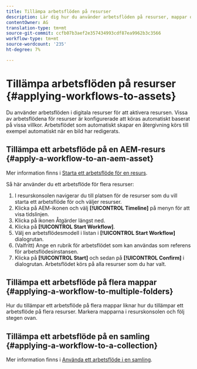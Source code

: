 ```yaml
---
title: Tillämpa arbetsflöden på resurser
description: Lär dig hur du använder arbetsflöden på resurser, mappar och samlingar i Adobe Experience Manager Assets.
contentOwner: AG
translation-type: tm+mt
source-git-commit: ccfb07b3aef2e357434993cdf87ea9962b3c3566
workflow-type: tm+mt
source-wordcount: '235'
ht-degree: 7%

---
```



# Tillämpa arbetsflöden på resurser {#applying-workflows-to-assets}

Du använder arbetsflöden i digitala resurser för att aktivera resursen. Vissa av arbetsflödena för resurser är konfigurerade att köras automatiskt baserat på vissa villkor. Arbetsflödet som automatiskt skapar en återgivning körs till exempel automatiskt när en bild har redigerats.

## Tillämpa ett arbetsflöde på en AEM-resurs {#apply-a-workflow-to-an-aem-asset}

Mer information finns i [Starta ett arbetsflöde för en resurs](/help/assets/manage-digital-assets.md#starting-a-workflow-on-an-asset).

Så här använder du ett arbetsflöde för flera resurser:

1. I resurskonsolen navigerar du till platsen för de resurser som du vill starta ett arbetsflöde för och väljer resurser.
1. Klicka på AEM-ikonen och välj **[!UICONTROL Timeline]** på menyn för att visa tidslinjen.
1. Klicka på ikonen Åtgärder längst ned.
1. Klicka på **[!UICONTROL Start Workflow]**.
1. Välj en arbetsflödesmodell i listan i **[!UICONTROL Start Workflow]** dialogrutan.
1. (Valfritt) Ange en rubrik för arbetsflödet som kan användas som referens för arbetsflödesinstansen.
1. Klicka på **[!UICONTROL Start]** och sedan på **[!UICONTROL Confirm]** i dialogrutan. Arbetsflödet körs på alla resurser som du har valt.

## Tillämpa ett arbetsflöde på flera mappar {#applying-a-workflow-to-multiple-folders}

Hur du tillämpar ett arbetsflöde på flera mappar liknar hur du tillämpar ett arbetsflöde på flera resurser. Markera mapparna i resurskonsolen och följ stegen ovan.

## Tillämpa ett arbetsflöde på en samling {#applying-a-workflow-to-a-collection}

Mer information finns i [Använda ett arbetsflöde i en samling](/help/assets/manage-collections.md#run-a-workflow-on-a-collection).

